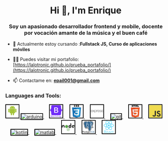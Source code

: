 <h1 align="center">Hi 👋, I'm Enrique</h1>
<h3 align="center">Soy un apasionado desarrollador frontend y mobile, docente por vocación amante de la música y el buen café</h3>

- 🌱 Actualmente estoy cursando :**Fullstack JS, Curso de aplicaciones móviles**

- 👨‍💻 Puedes visitar mi portafolio: [https://lalotronic.github.io/prueba_portafolio/](https://lalotronic.github.io/prueba_portafolio/)

- 📫 Contactame en: **epail001@gmail.com**


<h3 align="left">Languages and Tools:</h3>
<p align="left">
    <a href="https://developer.android.com" target="_blank" rel="noreferrer">
        <img src="https://raw.githubusercontent.com/devicons/devicon/master/icons/android/android-original-wordmark.svg" alt="android" width="40" height="40" style="border: 2px solid black;"/>
    </a>
    <a href="https://www.arduino.cc/" target="_blank" rel="noreferrer">
        <img src="https://cdn.worldvectorlogo.com/logos/arduino-1.svg" alt="arduino" width="40" height="40" style="border: 2px solid black;"/>
    </a>&nbsp;&nbsp;&nbsp;
    <a href="https://getbootstrap.com" target="_blank" rel="noreferrer">
        <img src="https://raw.githubusercontent.com/devicons/devicon/master/icons/bootstrap/bootstrap-plain-wordmark.svg" alt="bootstrap" width="40" height="40" style="border: 2px solid black;"/>
    </a>&nbsp;&nbsp;&nbsp;
    <a href="https://www.w3schools.com/css/" target="_blank" rel="noreferrer">
        <img src="https://raw.githubusercontent.com/devicons/devicon/master/icons/css3/css3-original-wordmark.svg" alt="css3" width="40" height="40" style="border: 2px solid black;"/>
    </a>&nbsp;&nbsp;&nbsp;
    <a href="https://expressjs.com" target="_blank" rel="noreferrer">
        <img src="https://raw.githubusercontent.com/devicons/devicon/master/icons/express/express-original-wordmark.svg" alt="express" width="40" height="40" style="border: 2px solid black;"/>
    </a>&nbsp;&nbsp;&nbsp;
    <a href="https://git-scm.com/" target="_blank" rel="noreferrer">
        <img src="https://www.vectorlogo.zone/logos/git-scm/git-scm-icon.svg" alt="git" width="40" height="40" style="border: 2px solid black;"/>
    </a>&nbsp;&nbsp;&nbsp;
    <a href="https://www.w3.org/html/" target="_blank" rel="noreferrer">
        <img src="https://raw.githubusercontent.com/devicons/devicon/master/icons/html5/html5-original-wordmark.svg" alt="html5" width="40" height="40" style="border: 2px solid black;"/>
    </a>&nbsp;&nbsp;&nbsp;
    <a href="https://developer.mozilla.org/en-US/docs/Web/JavaScript" target="_blank" rel="noreferrer">
        <img src="https://raw.githubusercontent.com/devicons/devicon/master/icons/javascript/javascript-original.svg" alt="javascript" width="40" height="40" style="border: 2px solid black;"/>
    </a>&nbsp;&nbsp;&nbsp;
    <a href="https://kotlinlang.org" target="_blank" rel="noreferrer">
        <img src="https://www.vectorlogo.zone/logos/kotlinlang/kotlinlang-icon.svg" alt="kotlin" width="40" height="40" style="border: 2px solid black;"/>
    </a>&nbsp;&nbsp;&nbsp;
    <a href="https://www.mathworks.com/" target="_blank" rel="noreferrer">
        <img src="https://upload.wikimedia.org/wikipedia/commons/2/21/Matlab_Logo.png" alt="matlab" width="40" height="40" style="border: 2px solid black;"/>
    </a>&nbsp;&nbsp;&nbsp;
    <a href="https://nodejs.org" target="_blank" rel="noreferrer">
        <img src="https://raw.githubusercontent.com/devicons/devicon/master/icons/nodejs/nodejs-original-wordmark.svg" alt="nodejs" width="40" height="40" style="border: 2px solid black;"/>
    </a>&nbsp;&nbsp;&nbsp;
    <a href="https://www.postgresql.org" target="_blank" rel="noreferrer">
        <img src="https://raw.githubusercontent.com/devicons/devicon/master/icons/postgresql/postgresql-original-wordmark.svg" alt="postgresql" width="40" height="40" style="border: 2px solid black;"/>
    </a>&nbsp;&nbsp;&nbsp;
    <a href="https://reactjs.org/" target="_blank" rel="noreferrer">
        <img src="https://raw.githubusercontent.com/devicons/devicon/master/icons/react/react-original-wordmark.svg" alt="react" width="40" height="40" style="border: 2px solid black;"/>
    </a>
</p>
